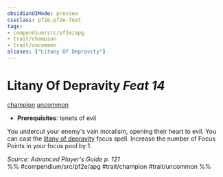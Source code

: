 ```yaml
---
obsidianUIMode: preview
cssclass: pf2e,pf2e-feat
tags:
- compendium/src/pf2e/apg
- trait/champion
- trait/uncommon
aliases: ["Litany Of Depravity"]
---
```

# Litany Of Depravity  *Feat 14*  
[champion](rules/traits/champion.md "Champion Class Trait")  [uncommon](rules/traits/uncommon.md "Uncommon Rarity Trait")  

- **Prerequisites**: tenets of evil

You undercut your enemy's vain moralism, opening their heart to evil. You can cast the [litany of depravity](compendium/spells/litany-of-depravity-apg.md) focus spell. Increase the number of Focus Points in your focus pool by 1.

*Source: Advanced Player's Guide p. 121*  
%% #compendium/src/pf2e/apg #trait/champion #trait/uncommon %%